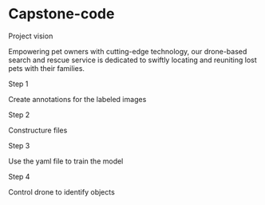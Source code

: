 # Capstone-code

Project vision

Empowering pet owners with cutting-edge technology, our drone-based search and rescue service is dedicated to swiftly locating and reuniting lost pets with their families.

Step 1 

Create annotations for the labeled images

Step 2

Constructure files

Step 3 

Use the yaml file to train the model

Step 4

Control drone to identify objects
